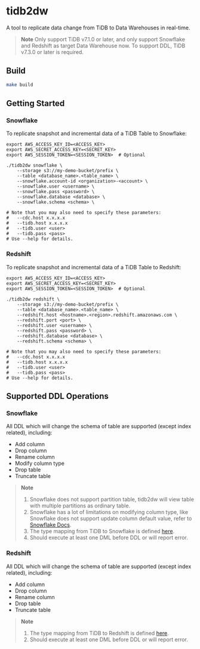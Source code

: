 # tidb2dw

A tool to replicate data change from TiDB to Data Warehouses in real-time.

> **Note**
> Only support TiDB v7.1.0 or later, and only support Snowflake and Redshift as target Data Warehouse now.
> To support DDL, TiDB v7.3.0 or later is required.

## Build

```bash
make build
```

## Getting Started

### Snowflake
To replicate snapshot and incremental data of a TiDB Table to Snowflake:

```shell
export AWS_ACCESS_KEY_ID=<ACCESS_KEY>
export AWS_SECRET_ACCESS_KEY=<SECRET_KEY>
export AWS_SESSION_TOKEN=<SESSION_TOKEN>  # Optional

./tidb2dw snowflake \
    --storage s3://my-demo-bucket/prefix \
    --table <database_name>.<table_name> \
    --snowflake.account-id <organization>-<account> \
    --snowflake.user <username> \
    --snowflake.pass <password> \
    --snowflake.database <database> \
    --snowflake.schema <schema> \

# Note that you may also need to specify these parameters:
#   --cdc.host x.x.x.x
#   --tidb.host x.x.x.x
#   --tidb.user <user>
#   --tidb.pass <pass>
# Use --help for details.
```
### Redshift
To replicate snapshot and incremental data of a TiDB Table to Redshift:
```shell
export AWS_ACCESS_KEY_ID=<ACCESS_KEY>
export AWS_SECRET_ACCESS_KEY=<SECRET_KEY>
export AWS_SESSION_TOKEN=<SESSION_TOKEN>  # Optional

./tidb2dw redshift \
    --storage s3://my-demo-bucket/prefix \
    --table <database_name>.<table_name> \
    --redshift.host <hostname>.<region>.redshift.amazonaws.com \
    --redshift.port <port> \
    --redshift.user <username> \
    --redshift.pass <password> \
    --redshift.database <database> \
    --redshift.schema <schema> \

# Note that you may also need to specify these parameters:
#   --cdc.host x.x.x.x
#   --tidb.host x.x.x.x
#   --tidb.user <user>
#   --tidb.pass <pass>
# Use --help for details.
```
## Supported DDL Operations
### Snowflake
All DDL which will change the schema of table are supported (except index related), including:

- Add column
- Drop column
- Rename column
- Modify column type
- Drop table
- Truncate table

> **Note**
> 1. Snowflake does not support partition table, tidb2dw will view table with multiple partitions as ordinary table.
> 2. Snowflake has a lot of limitations on modifying column type, like Snowflake does not support update column default value, refer to [Snowflake Docs](https://docs.snowflake.com/en/sql-reference/sql/alter-table-column).
> 3. The type mapping from TiDB to Snowflake is defined [here](pkg/snowsql/types.go).
> 4. Should execute at least one DML before DDL or will report error.

### Redshift
All DDL which will change the schema of table are supported (except index related), including:

- Add column
- Drop column
- Rename column
- Drop table
- Truncate table

> **Note**
> 1. The type mapping from TiDB to Redshift is defined [here](pkg/redshiftsql/types.go).
> 2. Should execute at least one DML before DDL or will report error.
